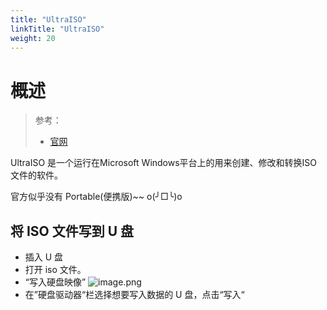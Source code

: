 ```yaml
---
title: "UltraISO"
linkTitle: "UltraISO"
weight: 20
---
```


# 概述
> 参考：
> - [官网](https://www.ultraiso.com/)

UltraISO 是一个运行在Microsoft Windows平台上的用来创建、修改和转换ISO文件的软件。

官方似乎没有 Portable(便携版)~~ o(╯□╰)o

## 将 ISO 文件写到 U 盘

- 插入 U 盘
- 打开 iso 文件。
- “写入硬盘映像”
![image.png](https://notes-learning.oss-cn-beijing.aliyuncs.com/0-picgo/20230214180238.png)
- 在”硬盘驱动器“栏选择想要写入数据的 U 盘，点击“写入“
